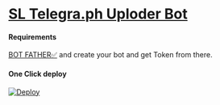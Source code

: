 # [SL Telegra.ph Uploder Bot](https://t.me/sl_telegraph_x_uploder_bot)


#### Requirements

[BOT FATHER✅](https://t.me/botfather) and create your bot and get Token from there.

#### One Click deploy

[![Deploy](https://www.herokucdn.com/deploy/button.svg)](https://heroku.com/deploy)



